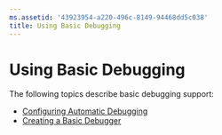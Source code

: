 ```yaml
---
ms.assetid: '43923954-a220-496c-8149-94468dd5c038'
title: Using Basic Debugging
---
```


# Using Basic Debugging

The following topics describe basic debugging support:

-   [Configuring Automatic Debugging](configuring-automatic-debugging.md)
-   [Creating a Basic Debugger](creating-a-basic-debugger.md)

 

 



